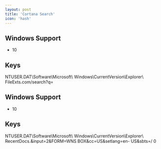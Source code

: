 ```yaml
---
layout: post
title: 'Cortana Search'
icon: 'hash'
---
```


## Windows Support

- 10



## Keys

NTUSER.DAT\Software\Microsoft\ Windows\CurrentVersion\Explorer\ FileExts\.com/search?q=



## Windows Support

- 10



## Keys

NTUSER.DAT\Software\Microsoft\ Windows\CurrentVersion\Explorer\ RecentDocs\.&amp;input=2&amp;FORM=WNS BOX&amp;cc=US&amp;setlang=en- US&amp;sbts=/ 0

